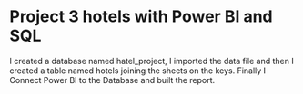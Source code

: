 <h1>
  Project 3 hotels with Power BI and SQL
</h1>

I created a database named hatel_project, I imported the data file and then I created a table named hotels joining the sheets on the keys.
Finally I Connect Power BI to the Database and built the report.
